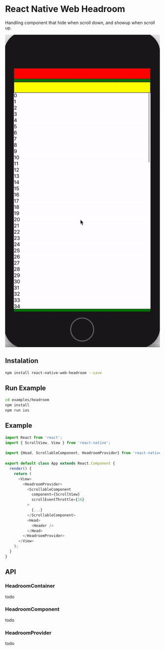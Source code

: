 # React Native Web Headroom

Handling component that hide when scroll down, and showup when scroll up.

![Headroom demo](demo/react-native-headroom.gif)

## Instalation
````bash
npm install react-native-web-headroom --save
````

## Run Example

````bash
cd examples/headroom
npm install
npm run ios
````

## Example
````javascript
import React from 'react';
import { ScrollView, View } from 'react-native';

import {Head, ScrollableComponent, HeadroomProvider} from 'react-native-web-headroom';

export default class App extends React.Component {
  render() {
    return (
      <View>
        <HeadroomProvider>
          <ScrollableComponent
            component={ScrollView}
            scrollEventThrottle={16}
          >
            {...}
          </ScrollableComponent>
          <Head>
            <Header />
          </Head>
        </HeadroomProvider>
      </View>
    );
  }
}
````

## API

### HeadroomContainer
todo

### HeadroomComponent
todo

### HeadroomProvider
todo